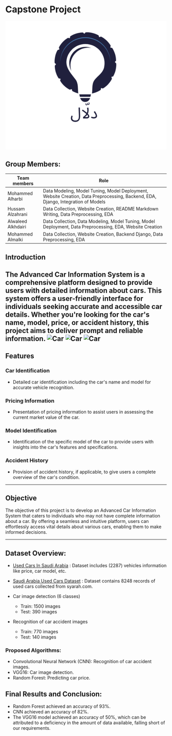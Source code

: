 # Capstone Project
![Car](1.png)

## Group Members:

| Team members      | Role                                                                                                                                                          |
|-------------------|---------------------------------------------------------------------------------------------------------------------------------------------------------------|
| Mohammed Alharbi  | Data Modeling, Model Tuning, Model Deployment, Website Creation, Data Preprocessing, Backend, EDA, Django, Integration of Models                          |
| Hussam Alzahrani  | Data Collection, Website Creation, README Markdown Writing, Data Preprocessing, EDA                                                                       |
| Alwaleed Alkhdairi | Data Collection, Data Modeling, Model Tuning, Model Deployment, Data Preprocessing, EDA, Website Creation                                                    |
| Mohammed Almalki  | Data Collection, Website Creation, Backend Django, Data Preprocessing, EDA                                                                                  |


## Introduction

The Advanced Car Information System is a comprehensive platform designed to provide users with detailed information about cars. This system offers a user-friendly interface for individuals seeking accurate and accessible car details. Whether you're looking for the car's name, model, price, or accident history, this project aims to deliver prompt and reliable information.
![Car](3.png) 
![Car](2.png) 
![Car](4.png)
---

## Features

### Car Identification

- Detailed car identification including the car's name and model for accurate vehicle recognition.

### Pricing Information

- Presentation of pricing information to assist users in assessing the current market value of the car.

### Model Identification

- Identification of the specific model of the car to provide users with insights into the car's features and specifications.

### Accident History

- Provision of accident history, if applicable, to give users a complete overview of the car's condition.

---

## Objective

The objective of this project is to develop an Advanced Car Information System that caters to individuals who may not have complete information about a car. By offering a seamless and intuitive platform, users can effortlessly access vital details about various cars, enabling them to make informed decisions.

---

 ## Dataset Overview:

- [Used Cars In Saudi Arabia](https://www.kaggle.com/datasets/reemalruqi/used-cars-in-saudi-arabia) : Dataset includes (2287) vehicles information like price, car model, etc.

- [Saudi Arabia Used Cars Dataset](https://www.kaggle.com/datasets/turkibintalib/saudi-arabia-used-cars-dataset) : Dataset contains 8248 records of used cars collected from syarah.com.

- Car image detection (6 classes)
    - Train: 1500 images
    - Test: 390 images

- Recognition of car accident images
    - Train: 770 images
    - Test: 140 images

### Proposed Algorithms:

- Convolutional Neural Network (CNN): Recognition of car accident images.
- VGG16: Car image detection.
- Random Forest: Predicting car price.

## Final Results and Conclusion:

- Random Forest achieved an accuracy of 93%.
- CNN achieved an accuracy of 82%.
- The VGG16 model achieved an accuracy of 50%, which can be attributed to a deficiency in the amount of data available, falling short of our requirements.
